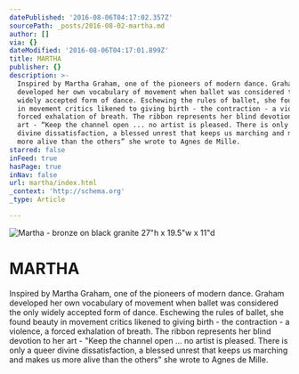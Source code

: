 ```yaml
---
datePublished: '2016-08-06T04:17:02.357Z'
sourcePath: _posts/2016-08-02-martha.md
author: []
via: {}
dateModified: '2016-08-06T04:17:01.899Z'
title: MARTHA
publisher: {}
description: >-
  Inspired by Martha Graham, one of the pioneers of modern dance. Graham
  developed her own vocabulary of movement when ballet was considered the only
  widely accepted form of dance. Eschewing the rules of ballet, she found beauty
  in movement critics likened to giving birth - the contraction - a violence, a
  forced exhalation of breath. The ribbon represents her blind devotion to her
  art - “Keep the channel open ... no artist is pleased. There is only a queer
  divine dissatisfaction, a blessed unrest that keeps us marching and makes us
  more alive than the others” she wrote to Agnes de Mille.
starred: false
inFeed: true
hasPage: true
inNav: false
url: martha/index.html
_context: 'http://schema.org'
_type: Article

---
```

![Martha - bronze on black granite                                                                    27"h x 19.5"w x 11"d](https://s3-us-west-2.amazonaws.com/the-grid-img/p/2a11347d6b2c863556bc03e71728ddc52aa98ab2.jpg)

# **MARTHA**

Inspired by Martha Graham, one of the pioneers of modern dance. Graham developed her own vocabulary of movement when ballet was considered the only widely accepted form of dance. Eschewing the rules of ballet, she found beauty in movement critics likened to giving birth - the contraction - a violence, a forced exhalation of breath. The ribbon represents her blind devotion to her art - "Keep the channel open ... no artist is pleased. There is only a queer divine dissatisfaction, a blessed unrest that keeps us marching and makes us more alive than the others" she wrote to Agnes de Mille.